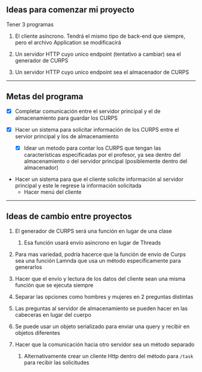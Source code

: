## Ideas para comenzar mi proyecto

Tener 3 programas

1. El cliente asíncrono. Tendrá el mismo tipo de back-end que siempre, pero el archivo Application se modificacirá

2. Un servidor HTTP cuyo unico endpoint (tentativo a cambiar) sea el generador de CURPS

3. Un servidor HTTP cuyo unico endpoint sea el almacenador de CURPS

----

## Metas del programa

- [X] Completar comunicación entre el servidor principal y el de almacenamiento para guardar los CURPS

- [X] Hacer un sistema para solicitar información de los CURPS entre el servior principal y los de almacenamiento
  - [X] Idear un metodo para contar los CURPS que tengan las características especificadas por el profesor, ya sea dentro del almacenamiento o del servidor principal (posiblemente dentro del almacenador)

- Hacer un sistema para que el cliente solicite información al servidor principal y este le regrese la información solicitada
  - Hacer menú del cliente


----

## Ideas de cambio entre proyectos

1. El generador de CURPS será una función en lugar de una clase
   1. Esa función usará envío asincrono en lugar de Threads

2. Para mas variedad, podría hacerce que la función de envío de Curps sea una función Lamnda que usa un método específicamente para generarlos

3. Hacer que el envío y lectura de los datos del cliente sean una misma función que se ejecuta siempre
4. Separar las opciones como hombres y mujeres en 2 preguntas distintas
5. Las preguntas al servidor de almacenamiento se pueden hacer en las cabeceras en lugar del cuerpo
6. Se puede usar un objeto serializado para enviar una query y recibir en objetos diferentes
7. Hacer que la comunicación hacia otro servidor sea un método separado
   1. Alternativamente crear un cliente Http dentro del método para `/task` para recibir las solicitudes